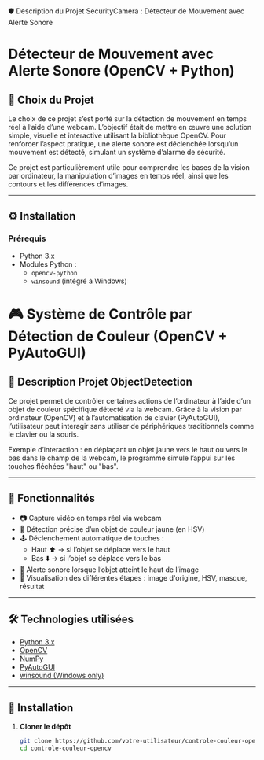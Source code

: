 🛡️ Description du Projet SecurityCamera : Détecteur de Mouvement avec Alerte Sonore

# Détecteur de Mouvement avec Alerte Sonore (OpenCV + Python)

## 🎯 Choix du Projet

Le choix de ce projet s’est porté sur la détection de mouvement en temps réel à l’aide d’une webcam. L’objectif était de mettre en œuvre une solution simple, visuelle et interactive utilisant la bibliothèque OpenCV. Pour renforcer l’aspect pratique, une alerte sonore est déclenchée lorsqu’un mouvement est détecté, simulant un système d’alarme de sécurité.

Ce projet est particulièrement utile pour comprendre les bases de la vision par ordinateur, la manipulation d’images en temps réel, ainsi que les contours et les différences d’images.

---

## ⚙️ Installation

### Prérequis

- Python 3.x
- Modules Python :
  - `opencv-python`
  - `winsound` (intégré à Windows)




# 🎮 Système de Contrôle par Détection de Couleur (OpenCV + PyAutoGUI)

## 📌 Description Projet ObjectDetection

Ce projet permet de contrôler certaines actions de l’ordinateur à l’aide d’un objet de couleur spécifique détecté via la webcam. Grâce à la vision par ordinateur (OpenCV) et à l’automatisation de clavier (PyAutoGUI), l’utilisateur peut interagir sans utiliser de périphériques traditionnels comme le clavier ou la souris.

Exemple d’interaction : en déplaçant un objet jaune vers le haut ou vers le bas dans le champ de la webcam, le programme simule l’appui sur les touches fléchées "haut" ou "bas".

---

## 🧠 Fonctionnalités

- 📷 Capture vidéo en temps réel via webcam
- 🎯 Détection précise d’un objet de couleur jaune (en HSV)
- 🕹️ Déclenchement automatique de touches :
  - Haut ⬆️ → si l’objet se déplace vers le haut
  - Bas ⬇️ → si l’objet se déplace vers le bas
- 🔔 Alerte sonore lorsque l’objet atteint le haut de l’image
- 🧪 Visualisation des différentes étapes : image d'origine, HSV, masque, résultat

---

## 🛠️ Technologies utilisées

- [Python 3.x](https://www.python.org/)
- [OpenCV](https://opencv.org/)
- [NumPy](https://numpy.org/)
- [PyAutoGUI](https://pyautogui.readthedocs.io/en/latest/)
- [winsound (Windows only)](https://docs.python.org/3/library/winsound.html)

---

## 🚀 Installation

1. **Cloner le dépôt**
   ```bash
   git clone https://github.com/votre-utilisateur/controle-couleur-opencv.git
   cd controle-couleur-opencv








